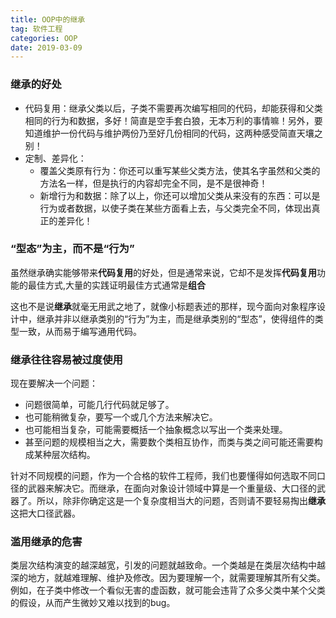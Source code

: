 ```yaml
---
title: OOP中的继承
tag: 软件工程
categories: OOP
date: 2019-03-09
---
```


### 继承的好处
* 代码复用：继承父类以后，子类不需要再次编写相同的代码，却能获得和父类相同的行为和数据，多好！简直是空手套白狼，无本万利的事情嘛！另外，要知道维护一份代码与维护两份乃至好几份相同的代码，这两种感受简直天壤之别！
* 定制、差异化：
    * 覆盖父类原有行为：你还可以重写某些父类方法，使其名字虽然和父类的方法名一样，但是执行的内容却完全不同，是不是很神奇！
    * 新增行为和数据：除了以上，你还可以增加父类从来没有的东西：可以是行为或者数据，以使子类在某些方面看上去，与父类完全不同，体现出真正的差异化！

### “型态”为主，而不是“行为”
虽然继承确实能够带来**代码复用**的好处，但是通常来说，它却不是发挥**代码复用**功能的最佳方式,大量的实践证明最佳方式通常是**组合**

这也不是说**继承**就毫无用武之地了，就像小标题表述的那样，现今面向对象程序设计中，继承并非以继承类别的“行为”为主，而是继承类别的“型态”，使得组件的类型一致，从而易于编写通用代码。

### 继承往往容易被过度使用
现在要解决一个问题：
* 问题很简单，可能几行代码就足够了。
* 也可能稍微复杂，要写一个或几个方法来解决它。
* 也可能相当复杂，可能需要概括一个抽象概念以写出一个类来处理。
* 甚至问题的规模相当之大，需要数个类相互协作，而类与类之间可能还需要构成某种层次结构。

针对不同规模的问题，作为一个合格的软件工程师，我们也要懂得如何选取不同口径的武器来解决它。而继承，在面向对象设计领域中算是一个重量级、大口径的武器了。所以，除非你确定这是一个复杂度相当大的问题，否则请不要轻易掏出**继承**这把大口径武器。

### 滥用继承的危害
类层次结构演变的越深越宽，引发的问题就越致命。一个类越是在类层次结构中越深的地方，就越难理解、维护及修改。因为要理解一个，就需要理解其所有父类。例如，在子类中修改一个看似无害的虚函数，就可能会违背了众多父类中某个父类的假设，从而产生微妙又难以找到的bug。